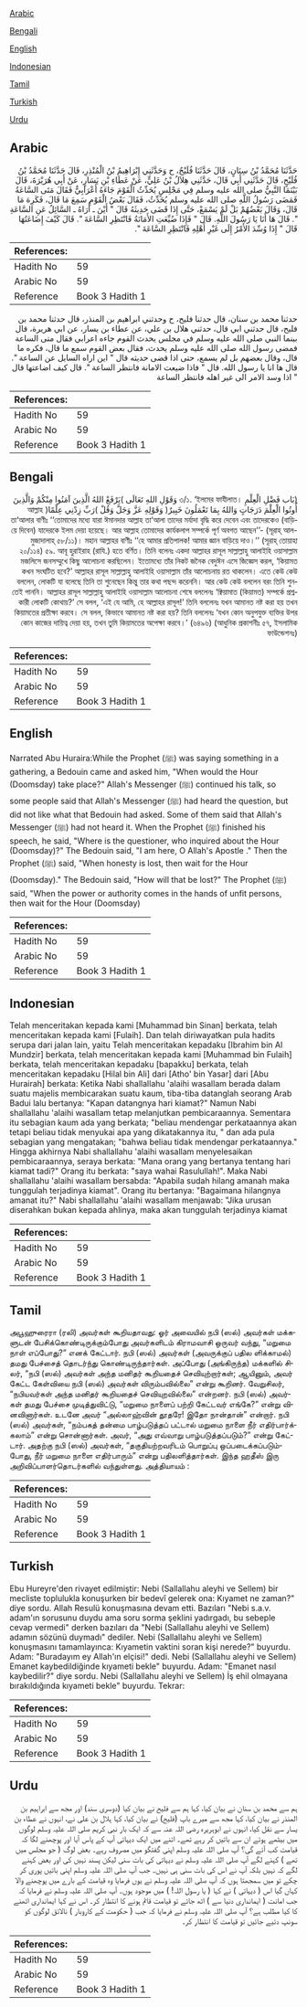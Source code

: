 [Arabic](#arabic)

[Bengali](#bengali)

[English](#english)

[Indonesian](#indonesian)

[Tamil](#tamil)

[Turkish](#turkish)

[Urdu](#urdu)

## Arabic


<div dir="rtl" lang="ar" style={{fontSize:'larger',backgroundColor:'#f8f9fa',padding:20}}>
حَدَّثَنَا مُحَمَّدُ بْنُ سِنَانٍ، قَالَ حَدَّثَنَا فُلَيْحٌ، ح وَحَدَّثَنِي إِبْرَاهِيمُ بْنُ الْمُنْذِرِ، قَالَ حَدَّثَنَا مُحَمَّدُ بْنُ فُلَيْحٍ، قَالَ حَدَّثَنِي أَبِي قَالَ، حَدَّثَنِي هِلاَلُ بْنُ عَلِيٍّ، عَنْ عَطَاءِ بْنِ يَسَارٍ، عَنْ أَبِي هُرَيْرَةَ، قَالَ بَيْنَمَا النَّبِيُّ صلى الله عليه وسلم فِي مَجْلِسٍ يُحَدِّثُ الْقَوْمَ جَاءَهُ أَعْرَابِيٌّ فَقَالَ مَتَى السَّاعَةُ فَمَضَى رَسُولُ اللَّهِ صلى الله عليه وسلم يُحَدِّثُ، فَقَالَ بَعْضُ الْقَوْمِ سَمِعَ مَا قَالَ، فَكَرِهَ مَا قَالَ، وَقَالَ بَعْضُهُمْ بَلْ لَمْ يَسْمَعْ، حَتَّى إِذَا قَضَى حَدِيثَهُ قَالَ ‏"‏ أَيْنَ ـ أُرَاهُ ـ السَّائِلُ عَنِ السَّاعَةِ ‏"‏‏.‏ قَالَ هَا أَنَا يَا رَسُولَ اللَّهِ‏.‏ قَالَ ‏"‏ فَإِذَا ضُيِّعَتِ الأَمَانَةُ فَانْتَظِرِ السَّاعَةَ ‏"‏‏.‏ قَالَ كَيْفَ إِضَاعَتُهَا قَالَ ‏"‏ إِذَا وُسِّدَ الأَمْرُ إِلَى غَيْرِ أَهْلِهِ فَانْتَظِرِ السَّاعَةَ ‏"‏‏.‏
</div>
<div style={{backgroundColor:'#f8f9fa',padding:20, marginBottom: 10}}><table> <thead> <tr> <th>References:</th> <th></th> </tr> </thead> <tbody><tr><td>Hadith No</td><td>59</td></tr><tr><td>Arabic No</td><td>59</td></tr><tr><td>Reference</td><td>Book 3 Hadith 1</td></tr></tbody></table></div>


<div dir="rtl" lang="ar" style={{fontSize:'larger',backgroundColor:'#f8f9fa',padding:20}}>
حدثنا محمد بن سنان، قال حدثنا فليح، ح وحدثني ابراهيم بن المنذر، قال حدثنا محمد بن فليح، قال حدثني ابي قال، حدثني هلال بن علي، عن عطاء بن يسار، عن ابي هريرة، قال بينما النبي صلى الله عليه وسلم في مجلس يحدث القوم جاءه اعرابي فقال متى الساعة فمضى رسول الله صلى الله عليه وسلم يحدث، فقال بعض القوم سمع ما قال، فكره ما قال، وقال بعضهم بل لم يسمع، حتى اذا قضى حديثه قال " اين اراه السايل عن الساعة ". قال ها انا يا رسول الله. قال " فاذا ضيعت الامانة فانتظر الساعة ". قال كيف اضاعتها قال " اذا وسد الامر الى غير اهله فانتظر الساعة
</div>
<div style={{backgroundColor:'#f8f9fa',padding:20, marginBottom: 10}}><table> <thead> <tr> <th>References:</th> <th></th> </tr> </thead> <tbody><tr><td>Hadith No</td><td>59</td></tr><tr><td>Arabic No</td><td>59</td></tr><tr><td>Reference</td><td>Book 3 Hadith 1</td></tr></tbody></table></div>

## Bengali


<div dir="rtl" lang="bn" style={{fontSize:'larger',backgroundColor:'#f8f9fa',padding:20}}>
(بَاب فَضْلِ الْعِلْمِ ৩/১. ‘ইলমের ফাযীলাত। وَقَوْلِ اللهِ تَعَالَى )يَرْفَعْ اللهُ الَّذِينَ آمَنُوا مِنْكُمْ وَالَّذِينَ أُوتُوا الْعِلْمَ دَرَجَاتٍ وَاللهُ بِمَا تَعْمَلُونَ خَبِيرٌ( وَقَوْلِهِ عَزَّ وَجَلَّ وَقُلْ )رَبِّ زِدْنِي عِلْمًا( আল্লাহ তা‘আলার বাণীঃ ‘‘তোমাদের মধ্যে যারা ঈমানদার আল্লাহ তা‘আলা তাদের মর্যাদা বৃদ্ধি করে দেবেন এবং তাদেরকেও (বাড়িয়ে দিবেন) যাদেরকে ইলম দেয়া হয়েছে। আর আল্লাহ তোমাদের কার্যকলাপ সম্পর্কে পূর্ণ অবগত আছেন’’- (সূরাহ্ আল-মুজাদালাহ্ ৫৮/১১)। মহান আল্লাহর বাণীঃ ‘‘হে আমার প্রতিপালক! আমার জ্ঞান বাড়িয়ে দাও।’’ (সূরাহ্ তোয়াহা ২০/১১৪) ৫৯. আবূ হুরাইরাহ (রাযি.) হতে বর্ণিত। তিনি বলেনঃ একদা আল্লাহর রাসূল সাল্লাল্লাহু আলাইহি ওয়াসাল্লাম মজলিসে জনসম্মুখে কিছু আলোচনা করছিলেন। ইতোমধ্যে তাঁর নিকট জনৈক বেদুঈন এসে জিজ্ঞেস করল, ‘কিয়ামত কখন সংঘটিত হবে?’ আল্লাহর রাসূল সাল্লাল্লাহু আলাইহি ওয়াসাল্লাম তাঁর আলোচনায় রত থাকলেন। এতে কেউ কেউ বললেন, লোকটি যা বলেছে তিনি তা শুনেছেন কিন্তু তার কথা পছন্দ করেননি। আর কেউ কেউ বললেন বরং তিনি শুনতেই পাননি। আল্লাহর রাসূল সাল্লাল্লাহু আলাইহি ওয়াসাল্লাম আলোচনা শেষে বললেনঃ ‘ক্বিয়ামাত (কিয়ামত) সম্পর্কে প্রশ্নকারী লোকটি কোথায়?’ সে বলল, ‘এই যে আমি, হে আল্লাহর রাসূল!’ তিনি বললেনঃ যখন আমানত নষ্ট করা হয় তখন কিয়ামতের প্রতীক্ষা করবে। সে বলল, কিভাবে আমানত নষ্ট করা হয়? তিনি বললেনঃ ‘যখন কোন অনুপযুক্ত ব্যক্তির উপর কোন কাজের দায়িত্ব দেয়া হয়, তখন তুমি কিয়ামতের অপেক্ষা করবে।’ (৬৪৯৬) (আধুনিক প্রকাশনীঃ ৫৭, ইসলামিক ফাউন্ডেশনঃ)
</div>
<div style={{backgroundColor:'#f8f9fa',padding:20, marginBottom: 10}}><table> <thead> <tr> <th>References:</th> <th></th> </tr> </thead> <tbody><tr><td>Hadith No</td><td>59</td></tr><tr><td>Arabic No</td><td>59</td></tr><tr><td>Reference</td><td>Book 3 Hadith 1</td></tr></tbody></table></div>

## English


<div dir="ltr" lang="en" style={{fontSize:'larger',backgroundColor:'#f8f9fa',padding:20}}>
Narrated Abu Huraira:While the Prophet (ﷺ) was saying something in a gathering, a Bedouin came and asked him, "When would the Hour (Doomsday) take place?" Allah's Messenger (ﷺ) continued his talk, so some people said that Allah's Messenger (ﷺ) had heard the question, but did not like what that Bedouin had asked. Some of them said that Allah's Messenger (ﷺ) had not heard it. When the Prophet (ﷺ) finished his speech, he said, "Where is the questioner, who inquired about the Hour (Doomsday)?" The Bedouin said, "I am here, O Allah's Apostle ." Then the Prophet (ﷺ) said, "When honesty is lost, then wait for the Hour (Doomsday)." The Bedouin said, "How will that be lost?" The Prophet (ﷺ) said, "When the power or authority comes in the hands of unfit persons, then wait for the Hour (Doomsday)
</div>
<div style={{backgroundColor:'#f8f9fa',padding:20, marginBottom: 10}}><table> <thead> <tr> <th>References:</th> <th></th> </tr> </thead> <tbody><tr><td>Hadith No</td><td>59</td></tr><tr><td>Arabic No</td><td>59</td></tr><tr><td>Reference</td><td>Book 3 Hadith 1</td></tr></tbody></table></div>

## Indonesian


<div dir="ltr" lang="id" style={{fontSize:'larger',backgroundColor:'#f8f9fa',padding:20}}>
Telah menceritakan kepada kami [Muhammad bin Sinan] berkata, telah menceritakan kepada kami [Fulaih]. Dan telah diriwayatkan pula hadits serupa dari jalan lain, yaitu Telah menceritakan kepadaku [Ibrahim bin Al Mundzir] berkata, telah menceritakan kepada kami [Muhammad bin Fulaih] berkata, telah menceritakan kepadaku [bapakku] berkata, telah menceritakan kepadaku [Hilal bin Ali] dari [Atho' bin Yasar] dari [Abu Hurairah] berkata: Ketika Nabi shallallahu 'alaihi wasallam berada dalam suatu majelis membicarakan suatu kaum, tiba-tiba datanglah seorang Arab Badui lalu bertanya: "Kapan datangnya hari kiamat?" Namun Nabi shallallahu 'alaihi wasallam tetap melanjutkan pembicaraannya. Sementara itu sebagian kaum ada yang berkata; "beliau mendengar perkataannya akan tetapi beliau tidak menyukai apa yang dikatakannya itu, " dan ada pula sebagian yang mengatakan; "bahwa beliau tidak mendengar perkataannya." Hingga akhirnya Nabi shallallahu 'alaihi wasallam menyelesaikan pembicaraannya, seraya berkata: "Mana orang yang bertanya tentang hari kiamat tadi?" Orang itu berkata: "saya wahai Rasulullah!". Maka Nabi shallallahu 'alaihi wasallam bersabda: "Apabila sudah hilang amanah maka tunggulah terjadinya kiamat". Orang itu bertanya: "Bagaimana hilangnya amanat itu?" Nabi shallallahu 'alaihi wasallam menjawab: "Jika urusan diserahkan bukan kepada ahlinya, maka akan tunggulah terjadinya kiamat
</div>
<div style={{backgroundColor:'#f8f9fa',padding:20, marginBottom: 10}}><table> <thead> <tr> <th>References:</th> <th></th> </tr> </thead> <tbody><tr><td>Hadith No</td><td>59</td></tr><tr><td>Arabic No</td><td>59</td></tr><tr><td>Reference</td><td>Book 3 Hadith 1</td></tr></tbody></table></div>

## Tamil


<div dir="ltr" lang="ta" style={{fontSize:'larger',backgroundColor:'#f8f9fa',padding:20}}>
அபூஹுரைரா (ரலி) அவர்கள் கூறியதாவது: ஓர் அவையில் நபி (ஸல்) அவர்கள் மக்களுடன் பேசிக்கொண்டிருக்கும்போது அவர்களிடம் கிராமவாசி ஒருவர் வந்து, “மறுமை நாள் எப்போது?” எனக் கேட்டார். நபி (ஸல்) அவர்கள் (அவருக்குப் பதில ளிக்காமல்) தமது பேச்சைத் தொடர்ந்து கொண்டிருந்தார்கள். அப்போது (அங்கிருந்த) மக்களில் சிலர், “நபி (ஸல்) அவர்கள் அந்த மனிதர் கூறியதைச் செவியுற்றார்கள்; ஆயினும், அவர் கேட்ட கேள்வியை நபி (ஸல்) அவர்கள் விரும்பவில்லை” என்று கூறினர். வேறுசிலர், “நபியவர்கள் அந்த மனிதர் கூறியதைச் செவியுறவில்லை” என்றனர். நபி (ஸல்) அவர்கள் தமது பேச்சை முடித்துவிட்டு, “மறுமை நாளைப் பற்றி கேட்டவர் எங்கே?” என்று வினவினார்கள். உடனே அவர் “அல்லாஹ்வின் தூதரே! இதோ நான்தான்” என்றார். நபி (ஸல்) அவர்கள், “நம்பகத் தன்மை பாழ்படுத்தப் பட்டால் மறுமை நாளை நீர் எதிர்பார்க்கலாம்” என்று சொன்னார்கள். அவர், “அது எவ்வாறு பாழ்படுத்தப்படும்?” என்று கேட்டார். அதற்கு நபி (ஸல்) அவர்கள், “தகுதியற்றவரிடம் பொறுப்பு ஒப்படைக்கப்படும்போது, நீர் மறுமை நாளை எதிர்பாரும்” என்று பதிலளித்தார்கள். இந்த ஹதீஸ் இரு அறிவிப்பாளர்தொடர்களில் வந்துள்ளது. அத்தியாயம் :
</div>
<div style={{backgroundColor:'#f8f9fa',padding:20, marginBottom: 10}}><table> <thead> <tr> <th>References:</th> <th></th> </tr> </thead> <tbody><tr><td>Hadith No</td><td>59</td></tr><tr><td>Arabic No</td><td>59</td></tr><tr><td>Reference</td><td>Book 3 Hadith 1</td></tr></tbody></table></div>

## Turkish


<div dir="ltr" lang="tr" style={{fontSize:'larger',backgroundColor:'#f8f9fa',padding:20}}>
Ebu Hureyre'den rivayet edilmiştir: Nebi (Sallallahu aleyhi ve Sellem) bir mecliste toplulukla konuşurken bir bedevî gelerek ona: Kıyamet ne zaman?" diye sordu. Allah Resulü konuşmasına devam etti. Bazıları "Nebi s.a.v. adam'ın sorusunu duydu ama soru sorma şeklini yadırgadı, bu sebeple cevap vermedi" derken bazıları da "Nebi (Sallallahu aleyhi ve Sellem) adamın sözünü duymadı" dediler. Nebi (Sallallahu aleyhi ve Sellem) konuşmasını tamamlayınca: Kıyametin vaktini soran kişi nerede?" buyurdu. Adam: "Buradayım ey Allah'ın elçisi!" dedi. Nebi (Sallallahu aleyhi ve Sellem) Emanet kaybedildiğinde kıyameti bekle" buyurdu. Adam: "Emanet nasıl kaybedilir?" diye sordu. Nebi (Sallallahu aleyhi ve Sellem) İş ehil olmayana bırakıldığında kıyameti bekle" buyurdu. Tekrar:
</div>
<div style={{backgroundColor:'#f8f9fa',padding:20, marginBottom: 10}}><table> <thead> <tr> <th>References:</th> <th></th> </tr> </thead> <tbody><tr><td>Hadith No</td><td>59</td></tr><tr><td>Arabic No</td><td>59</td></tr><tr><td>Reference</td><td>Book 3 Hadith 1</td></tr></tbody></table></div>

## Urdu


<div dir="rtl" lang="ur" style={{fontSize:'larger',backgroundColor:'#f8f9fa',padding:20}}>
ہم سے محمد بن سنان نے بیان کیا، کہا ہم سے فلیح نے بیان کیا (دوسری سند) اور مجھ سے ابراہیم بن المنذر نے بیان کیا، کہا مجھ سے میرے باپ (فلیح) نے بیان کیا، کہا ہلال بن علی نے، انہوں نے عطاء بن یسار سے نقل کیا، انہوں نے ابوہریرہ رضی اللہ عنہ سے کہ ایک بار نبی کریم صلی اللہ علیہ وسلم لوگوں میں بیٹھے ہوئے ان سے باتیں کر رہے تھے۔ اتنے میں ایک دیہاتی آپ کے پاس آیا اور پوچھنے لگا کہ قیامت کب آئے گی؟ آپ صلی اللہ علیہ وسلم اپنی گفتگو میں مصروف رہے۔ بعض لوگ ( جو مجلس میں تھے ) کہنے لگے آپ صلی اللہ علیہ وسلم نے دیہاتی کی بات سنی لیکن پسند نہیں کی اور بعض کہنے لگے کہ نہیں بلکہ آپ نے اس کی بات سنی ہی نہیں۔ جب آپ صلی اللہ علیہ وسلم اپنی باتیں پوری کر چکے تو میں سمجھتا ہوں کہ آپ صلی اللہ علیہ وسلم نے یوں فرمایا وہ قیامت کے بارے میں پوچھنے والا کہاں گیا اس ( دیہاتی ) نے کہا ( یا رسول اللہ! ) میں موجود ہوں۔ آپ صلی اللہ علیہ وسلم نے فرمایا کہ جب امانت ( ایمانداری دنیا سے ) اٹھ جائے تو قیامت قائم ہونے کا انتظار کر۔ اس نے کہا ایمانداری اٹھنے کا کیا مطلب ہے؟ آپ صلی اللہ علیہ وسلم نے فرمایا کہ جب ( حکومت کے کاروبار ) نالائق لوگوں کو سونپ دئیے جائیں تو قیامت کا انتظار کر۔
</div>
<div style={{backgroundColor:'#f8f9fa',padding:20, marginBottom: 10}}><table> <thead> <tr> <th>References:</th> <th></th> </tr> </thead> <tbody><tr><td>Hadith No</td><td>59</td></tr><tr><td>Arabic No</td><td>59</td></tr><tr><td>Reference</td><td>Book 3 Hadith 1</td></tr></tbody></table></div>